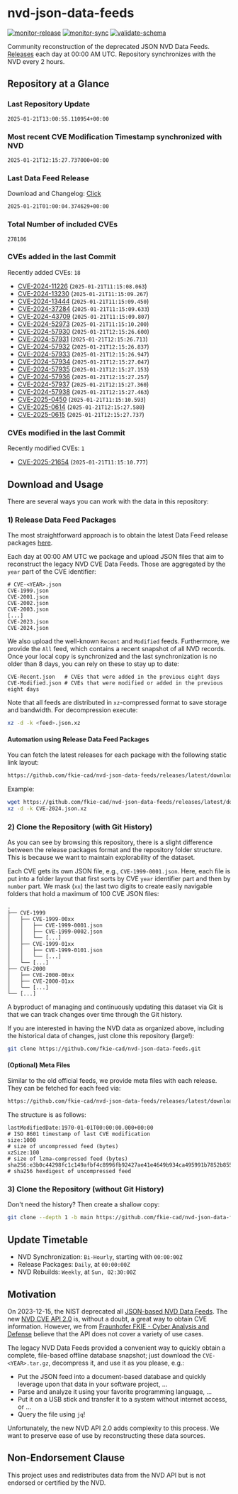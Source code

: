 # nvd-json-data-feeds

[![monitor-release](https://github.com/fkie-cad/nvd-json-data-feeds/actions/workflows/monitor_release.yml/badge.svg)](https://github.com/fkie-cad/nvd-json-data-feeds/actions/workflows/monitor_release.yml)
[![monitor-sync](https://github.com/fkie-cad/nvd-json-data-feeds/actions/workflows/monitor_sync.yml/badge.svg)](https://github.com/fkie-cad/nvd-json-data-feeds/actions/workflows/monitor_sync.yml)
[![validate-schema](https://github.com/fkie-cad/nvd-json-data-feeds/actions/workflows/validate_schema.yml/badge.svg)](https://github.com/fkie-cad/nvd-json-data-feeds/actions/workflows/validate_schema.yml)

Community reconstruction of the deprecated JSON NVD Data Feeds.
[Releases](https://github.com/fkie-cad/nvd-json-data-feeds/releases/latest) each day at 00:00 AM UTC.
Repository synchronizes with the NVD every 2 hours.

## Repository at a Glance

### Last Repository Update

```plain
2025-01-21T13:00:55.110954+00:00
```

### Most recent CVE Modification Timestamp synchronized with NVD

```plain
2025-01-21T12:15:27.737000+00:00
```

### Last Data Feed Release

Download and Changelog: [Click](https://github.com/fkie-cad/nvd-json-data-feeds/releases/latest)

```plain
2025-01-21T01:00:04.374629+00:00
```

### Total Number of included CVEs

```plain
278186
```

### CVEs added in the last Commit

Recently added CVEs: `18`

- [CVE-2024-11226](CVE-2024/CVE-2024-112xx/CVE-2024-11226.json) (`2025-01-21T11:15:08.063`)
- [CVE-2024-13230](CVE-2024/CVE-2024-132xx/CVE-2024-13230.json) (`2025-01-21T11:15:09.267`)
- [CVE-2024-13444](CVE-2024/CVE-2024-134xx/CVE-2024-13444.json) (`2025-01-21T11:15:09.450`)
- [CVE-2024-37284](CVE-2024/CVE-2024-372xx/CVE-2024-37284.json) (`2025-01-21T11:15:09.633`)
- [CVE-2024-43709](CVE-2024/CVE-2024-437xx/CVE-2024-43709.json) (`2025-01-21T11:15:09.807`)
- [CVE-2024-52973](CVE-2024/CVE-2024-529xx/CVE-2024-52973.json) (`2025-01-21T11:15:10.200`)
- [CVE-2024-57930](CVE-2024/CVE-2024-579xx/CVE-2024-57930.json) (`2025-01-21T12:15:26.600`)
- [CVE-2024-57931](CVE-2024/CVE-2024-579xx/CVE-2024-57931.json) (`2025-01-21T12:15:26.713`)
- [CVE-2024-57932](CVE-2024/CVE-2024-579xx/CVE-2024-57932.json) (`2025-01-21T12:15:26.837`)
- [CVE-2024-57933](CVE-2024/CVE-2024-579xx/CVE-2024-57933.json) (`2025-01-21T12:15:26.947`)
- [CVE-2024-57934](CVE-2024/CVE-2024-579xx/CVE-2024-57934.json) (`2025-01-21T12:15:27.047`)
- [CVE-2024-57935](CVE-2024/CVE-2024-579xx/CVE-2024-57935.json) (`2025-01-21T12:15:27.153`)
- [CVE-2024-57936](CVE-2024/CVE-2024-579xx/CVE-2024-57936.json) (`2025-01-21T12:15:27.257`)
- [CVE-2024-57937](CVE-2024/CVE-2024-579xx/CVE-2024-57937.json) (`2025-01-21T12:15:27.360`)
- [CVE-2024-57938](CVE-2024/CVE-2024-579xx/CVE-2024-57938.json) (`2025-01-21T12:15:27.463`)
- [CVE-2025-0450](CVE-2025/CVE-2025-04xx/CVE-2025-0450.json) (`2025-01-21T11:15:10.593`)
- [CVE-2025-0614](CVE-2025/CVE-2025-06xx/CVE-2025-0614.json) (`2025-01-21T12:15:27.580`)
- [CVE-2025-0615](CVE-2025/CVE-2025-06xx/CVE-2025-0615.json) (`2025-01-21T12:15:27.737`)


### CVEs modified in the last Commit

Recently modified CVEs: `1`

- [CVE-2025-21654](CVE-2025/CVE-2025-216xx/CVE-2025-21654.json) (`2025-01-21T11:15:10.777`)


## Download and Usage

There are several ways you can work with the data in this repository:

### 1) Release Data Feed Packages

The most straightforward approach is to obtain the latest Data Feed release packages [here](https://github.com/fkie-cad/nvd-json-data-feeds/releases/latest).

Each day at 00:00 AM UTC we package and upload JSON files that aim to reconstruct the legacy NVD CVE Data Feeds.
Those are aggregated by the `year` part of the CVE identifier:

```
# CVE-<YEAR>.json
CVE-1999.json
CVE-2001.json
CVE-2002.json
CVE-2003.json
[...]
CVE-2023.json
CVE-2024.json
```

We also upload the well-known `Recent` and `Modified` feeds.
Furthermore, we provide the `All` feed, which contains a recent snapshot of all NVD records.
Once your local copy is synchronized and the last synchronization is no older than 8 days, you can rely on these to stay up to date:

```plain
CVE-Recent.json   # CVEs that were added in the previous eight days
CVE-Modified.json # CVEs that were modified or added in the previous eight days
```

Note that all feeds are distributed in `xz`-compressed format to save storage and bandwidth.
For decompression execute:

```sh
xz -d -k <feed>.json.xz
```

#### Automation using Release Data Feed Packages

You can fetch the latest releases for each package with the following static link layout:

```sh
https://github.com/fkie-cad/nvd-json-data-feeds/releases/latest/download/CVE-<YEAR>.json.xz
```

Example:

```sh
wget https://github.com/fkie-cad/nvd-json-data-feeds/releases/latest/download/CVE-2024.json.xz
xz -d -k CVE-2024.json.xz
```

### 2) Clone the Repository (with Git History)

As you can see by browsing this repository, there is a slight difference between the release packages format and the repository folder structure.
This is because we want to maintain explorability of the dataset.

Each CVE gets its own JSON file, e.g., `CVE-1999-0001.json`.
Here, each file is put into a folder layout that first sorts by CVE `year` identifier part and then by `number` part.
We mask (`xx`) the last two digits to create easily navigable folders that hold a maximum of 100 CVE JSON files:

```plain
.
├── CVE-1999
│   ├── CVE-1999-00xx
│   │   ├── CVE-1999-0001.json
│   │   ├── CVE-1999-0002.json
│   │   └── [...]
│   ├── CVE-1999-01xx
│   │   ├── CVE-1999-0101.json
│   │   └── [...]
│   └── [...]
├── CVE-2000
│   ├── CVE-2000-00xx
│   ├── CVE-2000-01xx
│   └── [...]
└── [...]
```

A byproduct of managing and continuously updating this dataset via Git is that we can track changes over time through the Git history.

If you are interested in having the NVD data as organized above, including the historical data of changes, just clone this repository (large!):

```sh
git clone https://github.com/fkie-cad/nvd-json-data-feeds.git
```

#### (Optional) Meta Files

Similar to the old official feeds, we provide meta files with each release. They can be fetched for each feed via:

```sh
https://github.com/fkie-cad/nvd-json-data-feeds/releases/latest/download/CVE-<YEAR>.meta
```

The structure is as follows:

```plain
lastModifiedDate:1970-01-01T00:00:00.000+00:00                          # ISO 8601 timestamp of last CVE modification
size:1000                                                               # size of uncompressed feed (bytes)
xzSize:100                                                              # size of lzma-compressed feed (bytes)
sha256:e3b0c44298fc1c149afbf4c8996fb92427ae41e4649b934ca495991b7852b855 # sha256 hexdigest of uncompressed feed
```

### 3) Clone the Repository (without Git History)

Don't need the history? Then create a shallow copy:

```sh
git clone --depth 1 -b main https://github.com/fkie-cad/nvd-json-data-feeds.git
```


## Update Timetable

* NVD Synchronization: `Bi-Hourly`, starting with `00:00:00Z`
* Release Packages: `Daily`, at `00:00:00Z`
* NVD Rebuilds: `Weekly`, at `Sun, 02:30:00Z`


## Motivation

On 2023-12-15, the NIST deprecated all [JSON-based NVD Data Feeds](https://nvd.nist.gov/vuln/data-feeds#divRetirementBanner-1).
The new [NVD CVE API 2.0](https://nvd.nist.gov/developers/vulnerabilities) is, without a doubt, a great way to obtain CVE information.
However, we from [Fraunhofer FKIE - Cyber Analysis and Defense](https://www.fkie.fraunhofer.de/en/departments/cad.html) believe that the API does not cover a variety of use cases.

The legacy NVD Data Feeds provided a convenient way to quickly obtain a complete, file-based offline database snapshot; just download the `CVE-<YEAR>.tar.gz`, decompress it, and use it as you please, e.g.:

- Put the JSON feed into a document-based database and quickly leverage upon that data in your software project, ...
- Parse and analyze it using your favorite programming language, ...
- Put it on a USB stick and transfer it to a system without internet access, or ...
- Query the file using `jq`!

Unfortunately, the new NVD API 2.0 adds complexity to this process.
We want to preserve ease of use by reconstructing these data sources.

## Non-Endorsement Clause

This project uses and redistributes data from the NVD API but is not endorsed or certified by the NVD.